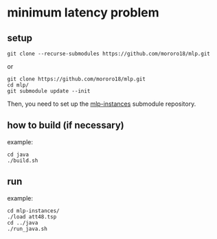 # minimum latency problem

## setup
```
git clone --recurse-submodules https://github.com/mororo18/mlp.git
```
or

```
git clone https://github.com/mororo18/mlp.git
cd mlp/
git submodule update --init
```
Then, you need to set up the [mlp-instances](https://github.com/mororo18/mlp-instances/blob/master/README.md) submodule repository.

## how to build (if necessary)

example:
```
cd java
./build.sh
```

## run

example:
```
cd mlp-instances/
./load att48.tsp
cd ../java
./run_java.sh
```
